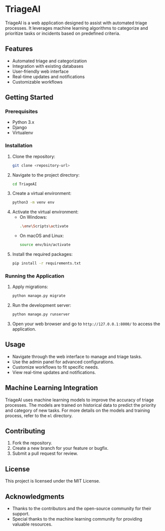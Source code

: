# TriageAI

TriageAI is a web application designed to assist with automated triage processes. It leverages machine learning algorithms to categorize and prioritize tasks or incidents based on predefined criteria.

## Features
- Automated triage and categorization
- Integration with existing databases
- User-friendly web interface
- Real-time updates and notifications
- Customizable workflows

## Getting Started

### Prerequisites
- Python 3.x
- Django
- Virtualenv

### Installation
1. Clone the repository:
   ```bash
   git clone <repository-url>
   ```
2. Navigate to the project directory:
   ```bash
   cd TriageAI
   ```
3. Create a virtual environment:
   ```bash
   python3 -m venv env
   ```
4. Activate the virtual environment:
   - On Windows:
     ```bash
     .\env\Scripts\activate
     ```
   - On macOS and Linux:
     ```bash
     source env/bin/activate
     ```
5. Install the required packages:
   ```bash
   pip install -r requirements.txt
   ```

### Running the Application
1. Apply migrations:
   ```bash
   python manage.py migrate
   ```
2. Run the development server:
   ```bash
   python manage.py runserver
   ```
3. Open your web browser and go to `http://127.0.0.1:8000/` to access the application.

## Usage
- Navigate through the web interface to manage and triage tasks.
- Use the admin panel for advanced configurations.
- Customize workflows to fit specific needs.
- View real-time updates and notifications.

## Machine Learning Integration
TriageAI uses machine learning models to improve the accuracy of triage processes. The models are trained on historical data to predict the priority and category of new tasks. For more details on the models and training process, refer to the `ml` directory.

## Contributing
1. Fork the repository.
2. Create a new branch for your feature or bugfix.
3. Submit a pull request for review.

## License
This project is licensed under the MIT License.

## Acknowledgments
- Thanks to the contributors and the open-source community for their support.
- Special thanks to the machine learning community for providing valuable resources.